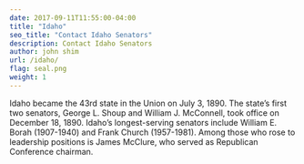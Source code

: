 ```yaml
---
date: 2017-09-11T11:55:00-04:00
title: "Idaho"
seo_title: "Contact Idaho Senators"
description: Contact Idaho Senators
author: john shim
url: /idaho/
flag: seal.png
weight: 1
---
```


Idaho became the 43rd state in the Union on July 3, 1890. The state’s first two senators, George L. Shoup and William J. McConnell, took office on December 18, 1890. Idaho’s longest-serving senators include William E. Borah (1907-1940) and Frank Church (1957-1981). Among those who rose to leadership positions is James McClure, who served as Republican Conference chairman.